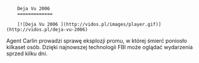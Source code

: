
        Deja Vu 2006 
        =============
        
        [![Deja Vu 2006 ](http://vidos.pl/images/player.gif)](http://vidos.pl/deja-vu-2006)
        
        
 Agent Carlin prowadzi sprawę eksplozji promu, w której śmierć poniosło kilkaset osób. Dzięki najnowszej technologii FBI może oglądać wydarzenia sprzed kilku dni.
    